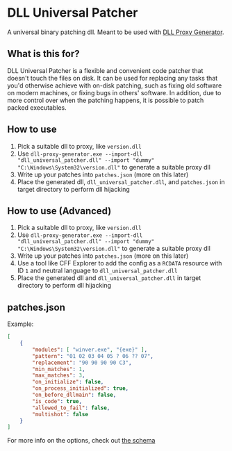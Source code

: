 # DLL Universal Patcher

A universal binary patching dll. Meant to be used with [DLL Proxy Generator](https://github.com/namazso/dll-proxy-generator).

## What is this for?

DLL Universal Patcher is a flexible and convenient code patcher that doesn't touch the files on disk. It can be used for replacing any tasks that you'd otherwise achieve with on-disk patching, such as fixing old software on modern machines, or fixing bugs in others' software. In addition, due to more control over when the patching happens, it is possible to patch packed executables.

## How to use

1. Pick a suitable dll to proxy, like `version.dll`
2. Use `dll-proxy-generator.exe --import-dll "dll_universal_patcher.dll" --import "dummy" "C:\Windows\System32\version.dll"` to generate a suitable proxy dll
3. Write up your patches into `patches.json` (more on this later)
4. Place the generated dll, `dll_universal_patcher.dll`, and `patches.json` in target directory to perform dll hijacking

## How to use (Advanced)

1. Pick a suitable dll to proxy, like `version.dll`
2. Use `dll-proxy-generator.exe --import-dll "dll_universal_patcher.dll" --import "dummy" "C:\Windows\System32\version.dll"` to generate a suitable proxy dll
3. Write up your patches into `patches.json` (more on this later)
4. Use a tool like CFF Explorer to add the config as a `RCDATA` resource with ID `1` and neutral language to `dll_universal_patcher.dll`
5. Place the generated dll and `dll_universal_patcher.dll` in target directory to perform dll hijacking

## patches.json

Example:

```json
[
    {
        "modules": [ "winver.exe", "{exe}" ],
        "pattern": "01 02 03 04 05 ? 06 ?? 07",
        "replacement": "90 90 90 90 C3",
        "min_matches": 1,
        "max_matches": 3,
        "on_initialize": false,
        "on_process_initialized": true,
        "on_before_dllmain": false,
        "is_code": true,
        "allowed_to_fail": false,
        "multishot": false
    }
]
```

For more info on the options, check out [the schema](patches.schema.json)